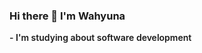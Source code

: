    ### Hi there 👋 I'm Wahyuna

<p style="font-weight:600">- I'm studying about software development</p>
